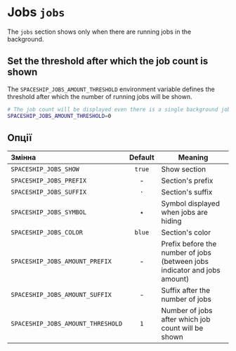 # Jobs `jobs`

The `jobs` section shows only when there are running jobs in the background.

## Set the threshold after which the job count is shown

The `SPACESHIP_JOBS_AMOUNT_THRESHOLD` environment variable defines the threshold after which the number of running jobs will be shown.

```zsh title=".zshrc"
# The job count will be displayed even there is a single background job
SPACESHIP_JOBS_AMOUNT_THRESHOLD=0
```

## Опції

| Змінна                            | Default | Meaning                                                                   |
|:--------------------------------- |:-------:| ------------------------------------------------------------------------- |
| `SPACESHIP_JOBS_SHOW`             | `true`  | Show section                                                              |
| `SPACESHIP_JOBS_PREFIX`           |    -    | Section's prefix                                                          |
| `SPACESHIP_JOBS_SUFFIX`           |   `·`   | Section's suffix                                                          |
| `SPACESHIP_JOBS_SYMBOL`           |   `✦`   | Symbol displayed when jobs are hiding                                     |
| `SPACESHIP_JOBS_COLOR`            | `blue`  | Section's color                                                           |
| `SPACESHIP_JOBS_AMOUNT_PREFIX`    |    -    | Prefix before the number of jobs (between jobs indicator and jobs amount) |
| `SPACESHIP_JOBS_AMOUNT_SUFFIX`    |    -    | Suffix after the number of jobs                                           |
| `SPACESHIP_JOBS_AMOUNT_THRESHOLD` |   `1`   | Number of jobs after which job count will be shown                        |
